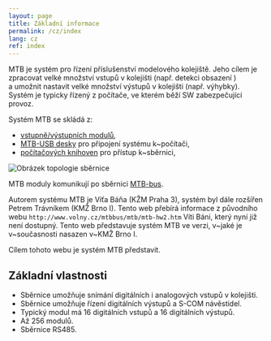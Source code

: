 ```yaml
---
layout: page
title: Základní informace
permalink: /cz/index
lang: cz
ref: index
---
```


MTB je systém pro řízení příslušenství modelového kolejiště. Jeho cílem je
zpracovat velké množství vstupů v kolejišti (např. detekci obsazení ) a umožnit
nastavit velké množství výstupů v kolejišti (např. výhybky). Systém je typicky
řízený z počítače, ve kterém běží SW zabezpečující provoz.

Systém MTB se skládá z:

 * [vstupně/výstupních modulů](),
 * [MTB-USB desky]() pro připojení systému k~počítači,
 * [počítačových knihoven]() pro přístup k~sběrnici,

![Obrázek topologie sběrnice]()

MTB moduly komunikují po sběrnici [MTB-bus]().

Autorem systému MTB je Víťa Báňa (KŽM Praha 3), systém byl dále rozšířen Petrem
Trávníkem (KMŽ Brno I). Tento web přebírá informace z původního webu
`http://www.volny.cz/mtbbus/mtb/mtb-hw2.htm` Víti Báni, který nyní již není
dostupný. Tento web představuje systém MTB ve verzi, v~jaké je v~současnosti
nasazen v~KMŽ Brno I.

Cílem tohoto webu je systém MTB představit.

## Základní vlastnosti

 * Sběrnice umožňuje snímání digitálních i analogových vstupů v kolejišti.
 * Sběrnice umožňuje řízení digitálních výstupů a S-COM návěstidel.
 * Typický modul má 16 digitálních vstupů a 16 digitálních výstupů.
 * Až 256 modulů.
 * Sběrnice RS485.
